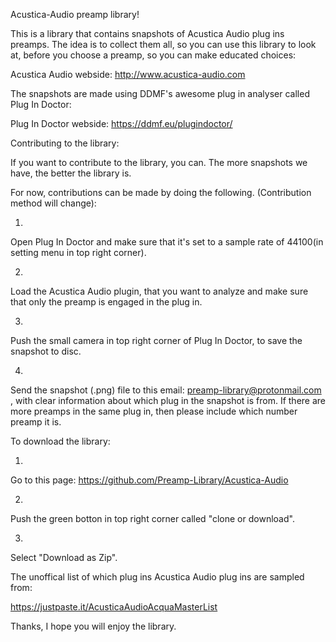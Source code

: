 Acustica-Audio preamp library!

This is a library that contains snapshots of Acustica Audio plug ins preamps. The idea is to collect them all, 
so you can use this library to look at, before you choose a preamp, so you can make educated choices:

Acustica Audio webside:       http://www.acustica-audio.com


The snapshots are made using DDMF's awesome plug in analyser called Plug In Doctor:

Plug In Doctor webside:   https://ddmf.eu/plugindoctor/


Contributing to the library:

If you want to contribute to the library, you can. The more snapshots we have, the better the library is.


For now, contributions can be made by doing the following. (Contribution method will change):

1. 
Open Plug In Doctor and make sure that it's set to a sample rate of 44100(in setting menu in top right corner).

2. 
Load the Acustica Audio plugin, that you want to analyze and make sure that only the preamp is engaged in the plug in.

3. 
Push the small camera in top right corner of Plug In Doctor, to save the snapshot to disc.

4. 
Send the snapshot (.png) file to this email: preamp-library@protonmail.com , with clear information about 
which plug in the snapshot is from. If there are more preamps in the same plug in, then please include which number preamp it is.




To download the library:

1. 
Go to this page:  https://github.com/Preamp-Library/Acustica-Audio 

2.
Push the green botton in top right corner called "clone or download".

3. 
Select "Download as Zip".


The unoffical list of which plug ins Acustica Audio plug ins are sampled from:

https://justpaste.it/AcusticaAudioAcquaMasterList


Thanks, I hope you will enjoy the library.


